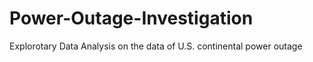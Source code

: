 # Power-Outage-Investigation
Explorotary Data Analysis on the data of U.S. continental power outage
